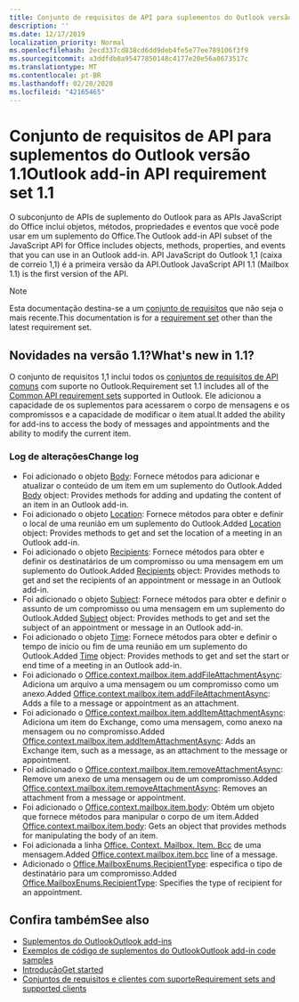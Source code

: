 ```yaml
---
title: Conjunto de requisitos de API para suplementos do Outlook versão 1.1
description: ''
ms.date: 12/17/2019
localization_priority: Normal
ms.openlocfilehash: 2ecd337cd838cd6dd9deb4fe5e77ee789106f3f9
ms.sourcegitcommit: a3ddfdb8a95477850148c4177e20e56a8673517c
ms.translationtype: MT
ms.contentlocale: pt-BR
ms.lasthandoff: 02/20/2020
ms.locfileid: "42165465"
---
```

# <a name="outlook-add-in-api-requirement-set-11"></a><span data-ttu-id="c09e0-102">Conjunto de requisitos de API para suplementos do Outlook versão 1.1</span><span class="sxs-lookup"><span data-stu-id="c09e0-102">Outlook add-in API requirement set 1.1</span></span>

<span data-ttu-id="c09e0-103">O subconjunto de APIs de suplemento do Outlook para as APIs JavaScript do Office inclui objetos, métodos, propriedades e eventos que você pode usar em um suplemento do Office.</span><span class="sxs-lookup"><span data-stu-id="c09e0-103">The Outlook add-in API subset of the JavaScript API for Office includes objects, methods, properties, and events that you can use in an Outlook add-in.</span></span> <span data-ttu-id="c09e0-104">API JavaScript do Outlook 1,1 (caixa de correio 1,1) é a primeira versão da API.</span><span class="sxs-lookup"><span data-stu-id="c09e0-104">Outlook JavaScript API 1.1 (Mailbox 1.1) is the first version of the API.</span></span>

> [!NOTE]
> <span data-ttu-id="c09e0-105">Esta documentação destina-se a um [conjunto de requisitos](../../requirement-sets/outlook-api-requirement-sets.md) que não seja o mais recente.</span><span class="sxs-lookup"><span data-stu-id="c09e0-105">This documentation is for a [requirement set](../../requirement-sets/outlook-api-requirement-sets.md) other than the latest requirement set.</span></span>

## <a name="whats-new-in-11"></a><span data-ttu-id="c09e0-106">Novidades na versão 1.1?</span><span class="sxs-lookup"><span data-stu-id="c09e0-106">What's new in 1.1?</span></span>

<span data-ttu-id="c09e0-107">O conjunto de requisitos 1,1 inclui todos os [conjuntos de requisitos de API comuns](../../requirement-sets/office-add-in-requirement-sets.md) com suporte no Outlook.</span><span class="sxs-lookup"><span data-stu-id="c09e0-107">Requirement set 1.1 includes all of the [Common API requirement sets](../../requirement-sets/office-add-in-requirement-sets.md) supported in Outlook.</span></span> <span data-ttu-id="c09e0-108">Ele adicionou a capacidade de os suplementos para acessarem o corpo de mensagens e os compromissos e a capacidade de modificar o item atual.</span><span class="sxs-lookup"><span data-stu-id="c09e0-108">It added the ability for add-ins to access the body of messages and appointments and the ability to modify the current item.</span></span>

### <a name="change-log"></a><span data-ttu-id="c09e0-109">Log de alterações</span><span class="sxs-lookup"><span data-stu-id="c09e0-109">Change log</span></span>

- <span data-ttu-id="c09e0-110">Foi adicionado o objeto [Body](/javascript/api/outlook/office.body?view=outlook-js-1.1): Fornece métodos para adicionar e atualizar o conteúdo de um item em um suplemento do Outlook.</span><span class="sxs-lookup"><span data-stu-id="c09e0-110">Added [Body](/javascript/api/outlook/office.body?view=outlook-js-1.1) object: Provides methods for adding and updating the content of an item in an Outlook add-in.</span></span>
- <span data-ttu-id="c09e0-111">Foi adicionado o objeto [Location](/javascript/api/outlook/office.location?view=outlook-js-1.1): Fornece métodos para obter e definir o local de uma reunião em um suplemento do Outlook.</span><span class="sxs-lookup"><span data-stu-id="c09e0-111">Added [Location](/javascript/api/outlook/office.location?view=outlook-js-1.1) object: Provides methods to get and set the location of a meeting in an Outlook add-in.</span></span>
- <span data-ttu-id="c09e0-112">Foi adicionado o objeto [Recipients](/javascript/api/outlook/office.recipients?view=outlook-js-1.1): Fornece métodos para obter e definir os destinatários de um compromisso ou uma mensagem em um suplemento do Outlook.</span><span class="sxs-lookup"><span data-stu-id="c09e0-112">Added [Recipients](/javascript/api/outlook/office.recipients?view=outlook-js-1.1) object: Provides methods to get and set the recipients of an appointment or message in an Outlook add-in.</span></span>
- <span data-ttu-id="c09e0-113">Foi adicionado o objeto [Subject](/javascript/api/outlook/office.subject?view=outlook-js-1.1): Fornece métodos para obter e definir o assunto de um compromisso ou uma mensagem em um suplemento do Outlook.</span><span class="sxs-lookup"><span data-stu-id="c09e0-113">Added [Subject](/javascript/api/outlook/office.subject?view=outlook-js-1.1) object: Provides methods to get and set the subject of an appointment or message in an Outlook add-in.</span></span>
- <span data-ttu-id="c09e0-114">Foi adicionado o objeto [Time](/javascript/api/outlook/office.time?view=outlook-js-1.1): Fornece métodos para obter e definir o tempo de início ou fim de uma reunião em um suplemento do Outlook.</span><span class="sxs-lookup"><span data-stu-id="c09e0-114">Added [Time](/javascript/api/outlook/office.time?view=outlook-js-1.1) object: Provides methods to get and set the start or end time of a meeting in an Outlook add-in.</span></span>
- <span data-ttu-id="c09e0-115">Foi adicionado o [Office.context.mailbox.item.addFileAttachmentAsync](office.context.mailbox.item.md#methods): Adiciona um arquivo a uma mensagem ou um compromisso como um anexo.</span><span class="sxs-lookup"><span data-stu-id="c09e0-115">Added [Office.context.mailbox.item.addFileAttachmentAsync](office.context.mailbox.item.md#methods): Adds a file to a message or appointment as an attachment.</span></span>
- <span data-ttu-id="c09e0-116">Foi adicionado o [Office.context.mailbox.item.addItemAttachmentAsync](office.context.mailbox.item.md#methods): Adiciona um item do Exchange, como uma mensagem, como anexo na mensagem ou no compromisso.</span><span class="sxs-lookup"><span data-stu-id="c09e0-116">Added [Office.context.mailbox.item.addItemAttachmentAsync](office.context.mailbox.item.md#methods): Adds an Exchange item, such as a message, as an attachment to the message or appointment.</span></span>
- <span data-ttu-id="c09e0-117">Foi adicionado o [Office.context.mailbox.item.removeAttachmentAsync](office.context.mailbox.item.md#methods): Remove um anexo de uma mensagem ou de um compromisso.</span><span class="sxs-lookup"><span data-stu-id="c09e0-117">Added [Office.context.mailbox.item.removeAttachmentAsync](office.context.mailbox.item.md#methods): Removes an attachment from a message or appointment.</span></span>
- <span data-ttu-id="c09e0-118">Foi adicionado o [Office.context.mailbox.item.body](office.context.mailbox.item.md#properties): Obtém um objeto que fornece métodos para manipular o corpo de um item.</span><span class="sxs-lookup"><span data-stu-id="c09e0-118">Added [Office.context.mailbox.item.body](office.context.mailbox.item.md#properties): Gets an object that provides methods for manipulating the body of an item.</span></span>
- <span data-ttu-id="c09e0-119">Foi adicionada a linha [Office. Context. Mailbox. Item. Bcc](office.context.mailbox.item.md#properties) de uma mensagem.</span><span class="sxs-lookup"><span data-stu-id="c09e0-119">Added [Office.context.mailbox.item.bcc](office.context.mailbox.item.md#properties) line of a message.</span></span>
- <span data-ttu-id="c09e0-120">Adicionado o [Office.MailboxEnums.RecipientType](/javascript/api/outlook/office.mailboxenums.recipienttype?view=outlook-js-1.1): especifica o tipo de destinatário para um compromisso.</span><span class="sxs-lookup"><span data-stu-id="c09e0-120">Added [Office.MailboxEnums.RecipientType](/javascript/api/outlook/office.mailboxenums.recipienttype?view=outlook-js-1.1): Specifies the type of recipient for an appointment.</span></span>

## <a name="see-also"></a><span data-ttu-id="c09e0-121">Confira também</span><span class="sxs-lookup"><span data-stu-id="c09e0-121">See also</span></span>

- [<span data-ttu-id="c09e0-122">Suplementos do Outlook</span><span class="sxs-lookup"><span data-stu-id="c09e0-122">Outlook add-ins</span></span>](../../../outlook/outlook-add-ins-overview.md)
- [<span data-ttu-id="c09e0-123">Exemplos de código de suplementos do Outlook</span><span class="sxs-lookup"><span data-stu-id="c09e0-123">Outlook add-in code samples</span></span>](https://developer.microsoft.com/outlook/gallery/?filterBy=Outlook,Samples,Add-ins)
- [<span data-ttu-id="c09e0-124">Introdução</span><span class="sxs-lookup"><span data-stu-id="c09e0-124">Get started</span></span>](../../../quickstarts/outlook-quickstart.md)
- [<span data-ttu-id="c09e0-125">Conjuntos de requisitos e clientes com suporte</span><span class="sxs-lookup"><span data-stu-id="c09e0-125">Requirement sets and supported clients</span></span>](../../requirement-sets/outlook-api-requirement-sets.md)
